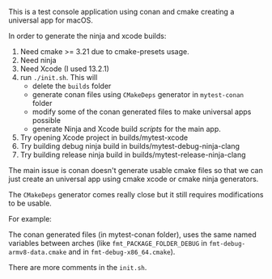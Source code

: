 This is a test console application using conan and cmake creating a universal app for macOS.

In order to generate the ninja and xcode builds:
1. Need cmake >= 3.21 due to cmake-presets usage.
1. Need ninja
1. Need Xcode (I used 13.2.1)
1. run `./init.sh`. This will
    - delete the `builds` folder
    - generate conan files using `CMakeDeps` generator in `mytest-conan` folder
    - modify some of the conan generated files to make universal apps possible
    - generate Ninja and Xcode build _scripts_ for the main app.
2. Try opening Xcode project in builds/mytest-xcode
3. Try building debug ninja build in builds/mytest-debug-ninja-clang
4. Try building release ninja build in builds/mytest-release-ninja-clang


The main issue is conan doesn't generate usable cmake files so that we can just create an universal app using cmake xcode or cmake ninja generators.

The `CMakeDeps` generator comes really close but it still requires modifications to be usable.

For example:

The conan generated files (in mytest-conan folder), uses the same named variables between arches (like `fmt_PACKAGE_FOLDER_DEBUG` in `fmt-debug-armv8-data.cmake` and in `fmt-debug-x86_64.cmake`).

There are more comments in the `init.sh`.
